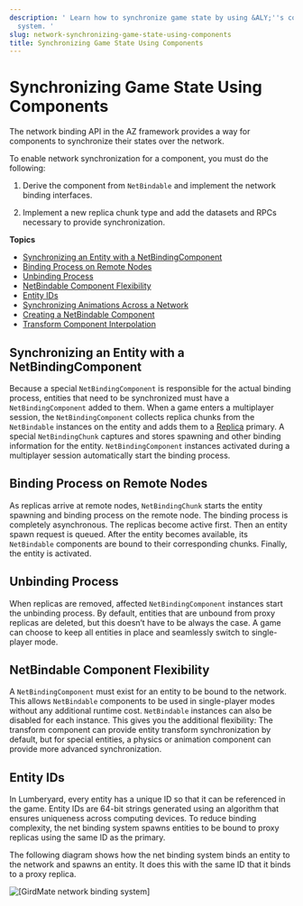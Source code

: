```yaml
---
description: ' Learn how to synchronize game state by using &ALY;''s component entity
  system. '
slug: network-synchronizing-game-state-using-components
title: Synchronizing Game State Using Components
---
```

# Synchronizing Game State Using Components<a name="network-synchronizing-game-state-using-components"></a>

The network binding API in the AZ framework provides a way for components to synchronize their states over the network\.

To enable network synchronization for a component, you must do the following:

1. Derive the component from `NetBindable` and implement the network binding interfaces\.

1. Implement a new replica chunk type and add the datasets and RPCs necessary to provide synchronization\.

**Topics**
+ [Synchronizing an Entity with a NetBindingComponent](#network-synchronizing-netbindingcomponent)
+ [Binding Process on Remote Nodes](#network-synchronizing-binding-process-remote)
+ [Unbinding Process](#network-synchronizing-unbinding-process)
+ [NetBindable Component Flexibility](#network-synchronizing-netbindable-flexibility)
+ [Entity IDs](#network-synchronizing-entity-ids)
+ [Synchronizing Animations Across a Network](/docs/userguide/networking/synchronizing-animation.md)
+ [Creating a NetBindable Component](/docs/userguide/networking/replicas-binding.md)
+ [Transform Component Interpolation](/docs/userguide/networking/transform-component-interpolation.md)

## Synchronizing an Entity with a NetBindingComponent<a name="network-synchronizing-netbindingcomponent"></a>

Because a special `NetBindingComponent` is responsible for the actual binding process, entities that need to be synchronized must have a `NetBindingComponent` added to them\. When a game enters a multiplayer session, the `NetBindingComponent` collects replica chunks from the `NetBindable` instances on the entity and adds them to a [Replica](/docs/userguide/networking/replicas-replica.md) primary\. A special `NetBindingChunk` captures and stores spawning and other binding information for the entity\. `NetBindingComponent` instances activated during a multiplayer session automatically start the binding process\.

## Binding Process on Remote Nodes<a name="network-synchronizing-binding-process-remote"></a>

As replicas arrive at remote nodes, `NetBindingChunk` starts the entity spawning and binding process on the remote node\. The binding process is completely asynchronous\. The replicas become active first\. Then an entity spawn request is queued\. After the entity becomes available, its `NetBindable` components are bound to their corresponding chunks\. Finally, the entity is activated\.

## Unbinding Process<a name="network-synchronizing-unbinding-process"></a>

When replicas are removed, affected `NetBindingComponent` instances start the unbinding process\. By default, entities that are unbound from proxy replicas are deleted, but this doesn’t have to be always the case\. A game can choose to keep all entities in place and seamlessly switch to single\-player mode\.

## NetBindable Component Flexibility<a name="network-synchronizing-netbindable-flexibility"></a>

A `NetBindingComponent` must exist for an entity to be bound to the network\. This allows `NetBindable` components to be used in single\-player modes without any additional runtime cost\. `NetBindable` instances can also be disabled for each instance\. This gives you the additional flexibility: The transform component can provide entity transform synchronization by default, but for special entities, a physics or animation component can provide more advanced synchronization\.

## Entity IDs<a name="network-synchronizing-entity-ids"></a>

In Lumberyard, every entity has a unique ID so that it can be referenced in the game\. Entity IDs are 64\-bit strings generated using an algorithm that ensures uniqueness across computing devices\. To reduce binding complexity, the net binding system spawns entities to be bound to proxy replicas using the same ID as the primary\.

The following diagram shows how the net binding system binds an entity to the network and spawns an entity\. It does this with the same ID that it binds to a proxy replica\.

![\[GirdMate network binding system\]](/images/userguide/networking/net-binding-system.png)